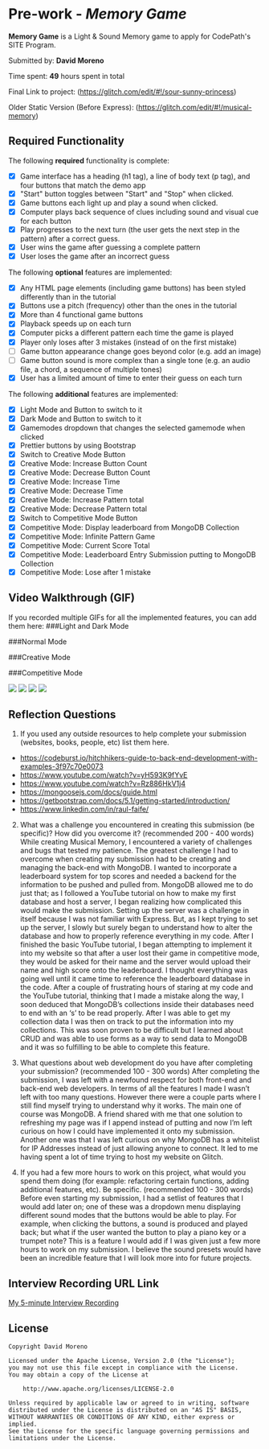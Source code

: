 # Pre-work - *Memory Game*

**Memory Game** is a Light & Sound Memory game to apply for CodePath's SITE Program. 

Submitted by: **David Moreno**

Time spent: **49** hours spent in total

Final Link to project: (https://glitch.com/edit/#!/sour-sunny-princess)

Older Static Version (Before Express): (https://glitch.com/edit/#!/musical-memory)

## Required Functionality

The following **required** functionality is complete:

* [x] Game interface has a heading (h1 tag), a line of body text (p tag), and four buttons that match the demo app
* [x] "Start" button toggles between "Start" and "Stop" when clicked. 
* [x] Game buttons each light up and play a sound when clicked. 
* [x] Computer plays back sequence of clues including sound and visual cue for each button
* [x] Play progresses to the next turn (the user gets the next step in the pattern) after a correct guess. 
* [x] User wins the game after guessing a complete pattern
* [x] User loses the game after an incorrect guess

The following **optional** features are implemented:

* [x] Any HTML page elements (including game buttons) has been styled differently than in the tutorial
* [x] Buttons use a pitch (frequency) other than the ones in the tutorial
* [x] More than 4 functional game buttons
* [x] Playback speeds up on each turn
* [x] Computer picks a different pattern each time the game is played
* [x] Player only loses after 3 mistakes (instead of on the first mistake)
* [ ] Game button appearance change goes beyond color (e.g. add an image)
* [ ] Game button sound is more complex than a single tone (e.g. an audio file, a chord, a sequence of multiple tones)
* [x] User has a limited amount of time to enter their guess on each turn

The following **additional** features are implemented:

- [x] Light Mode and Button to switch to it
- [x] Dark Mode and Button to switch to it
- [x] Gamemodes dropdown that changes the selected gamemode when clicked
- [x] Prettier buttons by using Bootstrap
- [x] Switch to Creative Mode Button
- [x] Creative Mode: Increase Button Count
- [x] Creative Mode: Decrease Button Count
- [x] Creative Mode: Increase Time
- [x] Creative Mode: Decrease Time
- [x] Creative Mode: Increase Pattern total
- [x] Creative Mode: Decrease Pattern total
- [x] Switch to Competitive Mode Button
- [x] Competitive Mode: Display leaderboard from MongoDB Collection
- [x] Competitive Mode: Infinite Pattern Game
- [x] Competitive Mode: Current Score Total
- [x] Competitive Mode: Leaderboard Entry Submission putting to MongoDB Collection
- [x] Competitive Mode: Lose after 1 mistake

## Video Walkthrough (GIF)

If you recorded multiple GIFs for all the implemented features, you can add them here:
###Light and Dark Mode

###Normal Mode

###Creative Mode

###Competitive Mode



![](gif1-link-here)
![](gif2-link-here)
![](gif3-link-here)
![](gif4-link-here)

## Reflection Questions
1. If you used any outside resources to help complete your submission (websites, books, people, etc) list them here. 
- https://codeburst.io/hitchhikers-guide-to-back-end-development-with-examples-3f97c70e0073
- https://www.youtube.com/watch?v=yH593K9fYvE
- https://www.youtube.com/watch?v=Rz886HkV1j4
- https://mongoosejs.com/docs/guide.html
- https://getbootstrap.com/docs/5.1/getting-started/introduction/
- https://www.linkedin.com/in/raul-faife/

2. What was a challenge you encountered in creating this submission (be specific)? How did you overcome it? (recommended 200 - 400 words) 
While creating Musical Memory, I encountered a variety of challenges and bugs that tested my patience. The greatest challenge I had to overcome when creating my submission had to be creating and managing the back-end with MongoDB. I wanted to incorporate a leaderboard system for top scores and needed a backend for the information to be pushed and pulled from. MongoDB allowed me to do just that; as I followed a YouTube tutorial on how to make my first database and host a server, I began realizing how complicated this would make the submission. Setting up the server was a challenge in itself because I was not familiar with Express. But, as I kept trying to set up the server, I slowly but surely began to understand how to alter the database and how to properly reference everything in my code. After I finished the basic YouTube tutorial, I began attempting to implement it into my website so that after a user lost their game in competitive mode, they would be asked for their name and the server would upload their name and high score onto the leaderboard. I thought everything was going well until it came time to reference the leaderboard database in the code. After a couple of frustrating hours of staring at my code and the YouTube tutorial, thinking that I made a mistake along the way, I soon deduced that MongoDB’s collections inside their databases need to end with an ‘s’ to be read properly. After I was able to get my collection data I was then on track to put the information into my collections. This was soon proven to be difficult but I learned about CRUD and was able to use forms as a way to send data to MongoDB and it was so fulfilling to be able to complete this feature.

3. What questions about web development do you have after completing your submission? (recommended 100 - 300 words) 
After completing the submission, I was left with a newfound respect for both front-end and back-end web developers. In terms of all the features I made I wasn’t left with too many questions. However there were a couple parts where I still find myself trying to understand why it works. The main one of course was MongoDB. A friend shared with me that one solution to refreshing my page was if I append instead of putting and now I’m left curious on how I could have implemented it onto my submission. Another one was that I was left curious on why MongoDB has a whitelist for IP Addresses instead of just allowing anyone to connect. It led to me having spent a lot of time trying to host my website on Glitch.

4. If you had a few more hours to work on this project, what would you spend them doing (for example: refactoring certain functions, adding additional features, etc). Be specific. (recommended 100 - 300 words) 
Before even starting my submission, I had a setlist of features that I would add later on; one of these was a dropdown menu displaying different sound modes that the buttons would be able to play. For example, when clicking the buttons, a sound is produced and played back; but what if the user wanted the button to play a piano key or a trumpet note? This is a feature I would add if I was given just a few more hours to work on my submission. I believe the sound presets would have been an incredible feature that I will look more into for future projects.



## Interview Recording URL Link

[My 5-minute Interview Recording](your-link-here)


## License

    Copyright David Moreno

    Licensed under the Apache License, Version 2.0 (the "License");
    you may not use this file except in compliance with the License.
    You may obtain a copy of the License at

        http://www.apache.org/licenses/LICENSE-2.0

    Unless required by applicable law or agreed to in writing, software
    distributed under the License is distributed on an "AS IS" BASIS,
    WITHOUT WARRANTIES OR CONDITIONS OF ANY KIND, either express or implied.
    See the License for the specific language governing permissions and
    limitations under the License.
